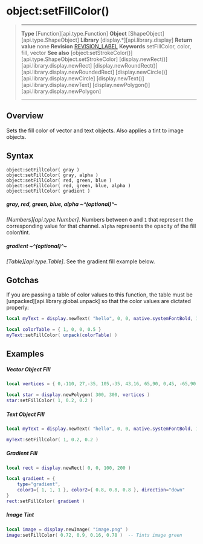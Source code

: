 # object:setFillColor()

> --------------------- ------------------------------------------------------------------------------------------
> __Type__              [Function][api.type.Function]
> __Object__            [ShapeObject][api.type.ShapeObject]
> __Library__           [display.*][api.library.display]
> __Return value__      none
> __Revision__          [REVISION_LABEL](REVISION_URL)
> __Keywords__          setFillColor, color, fill, vector
> __See also__          [object:setStrokeColor()][api.type.ShapeObject.setStrokeColor]
>								[display.newRect()][api.library.display.newRect]
>								[display.newRoundRect()][api.library.display.newRoundedRect]
>								[display.newCircle()][api.library.display.newCircle]
>								[display.newText()][api.library.display.newText]
>								[display.newPolygon()][api.library.display.newPolygon]
> --------------------- ------------------------------------------------------------------------------------------


## Overview

Sets the fill color of vector and text objects. Also applies a tint to image objects.


## Syntax

	object:setFillColor( gray )
	object:setFillColor( gray, alpha )
	object:setFillColor( red, green, blue )
	object:setFillColor( red, green, blue, alpha )
	object:setFillColor( gradient )

##### gray, red, green, blue, alpha ~^(optional)^~
_[Numbers][api.type.Number]._ Numbers between `0` and `1` that represent the corresponding value for that channel. `alpha` represents the opacity of the fill color/tint.

##### gradient ~^(optional)^~
_[Table][api.type.Table]_. See the gradient fill example below.


## Gotchas

If you are passing a table of color values to this function, the table must be [unpacked][api.library.global.unpack] so that the color values are dictated properly:

``````lua
local myText = display.newText( "hello", 0, 0, native.systemFontBold, 12 )

local colorTable = { 1, 0, 0, 0.5 }
myText:setFillColor( unpack(colorTable) )
``````


## Examples

##### Vector Object Fill

``````lua
local vertices = { 0,-110, 27,-35, 105,-35, 43,16, 65,90, 0,45, -65,90, -43,15, -105,-35, -27,-35 }

local star = display.newPolygon( 300, 300, vertices )
star:setFillColor( 1, 0.2, 0.2 )
``````

##### Text Object Fill

``````lua
local myText = display.newText( "hello", 0, 0, native.systemFontBold, 12 )

myText:setFillColor( 1, 0.2, 0.2 )
``````

##### Gradient Fill

``````lua
local rect = display.newRect( 0, 0, 100, 200 )

local gradient = {
    type="gradient",
    color1={ 1, 1, 1 }, color2={ 0.8, 0.8, 0.8 }, direction="down"
}
rect:setFillColor( gradient )
``````

##### Image Tint

``````lua
local image = display.newImage( "image.png" )
image:setFillColor( 0.72, 0.9, 0.16, 0.78 )  -- Tints image green
``````
